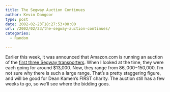 ```yaml
---
title: The Segway Auction Continues
author: Kevin Dangoor
type: post
date: 2002-02-23T18:27:53+00:00
url: /2002/02/23/the-segway-auction-continues/
categories:
  - Random

---
```

Earlier this week, it was announced that Amazon.com is running an auction of the [first three Segway transporters][1]. When I looked at the time, they were each going for around $13,000. Now, they range from $86,000-$150,000. I&#8217;m not sure why there is such a large range. That&#8217;s a pretty staggering figure, and will be good for Dean Kamen&#8217;s FIRST charity. The auction still has a few weeks to go, so we&#8217;ll see where the bidding goes.

 [1]: http://s1.amazon.com/exec/varzea/ts/promotion-glance/A2LK33CD53IY38